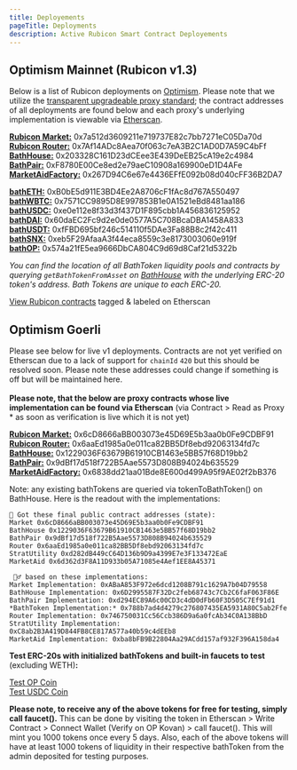 ```yaml
---
title: Deployements
pageTitle: Deployments
description: Active Rubicon Smart Contract Deployements
---
```


## Optimism Mainnet (Rubicon v1.3)

Below is a list of Rubicon deployments on [Optimism](https://www.optimism.io/). Please note that we utilize the [transparent upgradeable proxy standard](https://docs.openzeppelin.com/upgrades-plugins/1.x/proxies); the contract addresses of all deployments are found below and each proxy's underlying implementation is viewable via [Etherscan](https://optimistic.etherscan.io/).

[**Rubicon Market:**](https://optimistic.etherscan.io/address/0x7a512d3609211e719737E82c7bb7271eC05Da70d) 0x7a512d3609211e719737E82c7bb7271eC05Da70d\
[**Rubicon Router:**](https://optimistic.etherscan.io/address/0x7Af14ADc8Aea70f063c7eA3B2C1AD0D7A59C4bFf) 0x7Af14ADc8Aea70f063c7eA3B2C1AD0D7A59C4bFf\
[**BathHouse:**](https://optimistic.etherscan.io/address/0x203328C161D23dCEee3E439DeEB25cA19e2c4984) 0x203328C161D23dCEee3E439DeEB25cA19e2c4984\
[**BathPair:**](https://optimistic.etherscan.io/address/0xF8780E00Ce8ed2e79aeC10908a169900eD1D4AFe) 0xF8780E00Ce8ed2e79aeC10908a169900eD1D4AFe\
[**MarketAidFactory:**](https://optimistic.etherscan.io/address/0x267D94C6e67e4436EFfE092b08d040cFF36B2DA7) 0x267D94C6e67e4436EFfE092b08d040cFF36B2DA7

[**bathETH:**](https://optimistic.etherscan.io/address/0xB0bE5d911E3BD4Ee2A8706cF1fAc8d767A550497) 0xB0bE5d911E3BD4Ee2A8706cF1fAc8d767A550497\
[**bathWBTC:**](https://optimistic.etherscan.io/address/0x7571CC9895D8E997853B1e0A1521eBd8481aa186) 0x7571CC9895D8E997853B1e0A1521eBd8481aa186\
[**bathUSDC:**](https://optimistic.etherscan.io/address/0xe0e112e8f33d3f437D1F895cbb1A456836125952) 0xe0e112e8f33d3f437D1F895cbb1A456836125952\
[**bathDAI:**](https://optimistic.etherscan.io/address/0x60daEC2Fc9d2e0de0577A5C708BcaDBA1458A833) 0x60daEC2Fc9d2e0de0577A5C708BcaDBA1458A833\
[**bathUSDT:**](https://optimistic.etherscan.io/address/0xfFBD695bf246c514110f5DAe3Fa88B8c2f42c411) 0xfFBD695bf246c514110f5DAe3Fa88B8c2f42c411\
[**bathSNX:**](https://optimistic.etherscan.io/address/0xeb5F29AfaaA3f44eca8559c3e8173003060e919f#) 0xeb5F29AfaaA3f44eca8559c3e8173003060e919f\
[**bathOP:**](https://optimistic.etherscan.io/address/0x574a21fE5ea9666DbCA804C9d69d8Caf21d5322b) 0x574a21fE5ea9666DbCA804C9d69d8Caf21d5322b

_You can find the location of all BathToken liquidity pools and contracts by querying `getBathTokenFromAsset` on_ [_BathHouse_](https://optimistic.etherscan.io/address/0x203328C161D23dCEee3E439DeEB25cA19e2c4984#readProxyContract) _with the underlying ERC-20 token's address. Bath Tokens are unique to each ERC-20._

[View Rubicon contracts](https://optimistic.etherscan.io/accounts/label/rubicon) tagged & labeled on Etherscan

## Optimism Goerli

Please see below for live v1 deployments. Contracts are not yet verified on Etherscan due to a lack of support for `chainId` `420` but this should be resolved soon. Please note these addresses could change if something is off but will be maintained here.\
\
**Please note, that the below are proxy contracts whose live implementation can be found via Etherscan** (via Contract > Read as Proxy \* as soon as verification is live which it is not yet)

[**Rubicon Market:**](https://goerli-optimism.etherscan.io/address/0x6cD8666aBB003073e45D69E5b3aa0b0Fe9CDBF91) 0x6cD8666aBB003073e45D69E5b3aa0b0Fe9CDBF91\
[**Rubicon Router:**](https://goerli-optimistic.etherscan.io/address/0x6aaEd1985a0e011ca82BB5Df8ebd92063134fd7c) 0x6aaEd1985a0e011ca82BB5Df8ebd92063134fd7c\
[**BathHouse:**](https://goerli-optimistic.etherscan.io/address/0x1229036F63679B61910CB1463e5BB57f68D19bb2) 0x1229036F63679B61910CB1463e5BB57f68D19bb2\
[**BathPair:**](https://goerli-optimistic.etherscan.io/address/0x9dBf17d518f722B5Aae5573D808B94024b635529) 0x9dBf17d518f722B5Aae5573D808B94024b635529\
[**MarketAidFactory:**](https://goerli-optimistic.etherscan.io/address/0x6838dd21aa01Bde8E600d499A95f9AE02f2bB376) 0x6838dd21aa01Bde8E600d499A95f9AE02f2bB376

Note: any existing bathTokens are queried via tokenToBathToken() on BathHouse. Here is the readout with the implementations:

```
🎉 Got these final public contract addresses (state):  
Market 0x6cD8666aBB003073e45D69E5b3aa0b0Fe9CDBF91 
BathHouse 0x1229036F63679B61910CB1463e5BB57f68D19bb2 
BathPair 0x9dBf17d518f722B5Aae5573D808B94024b635529 
Router 0x6aaEd1985a0e011ca82BB5Df8ebd92063134fd7c 
StratUtility 0xd282dB449cC64D136b9D9a4399E7e3F133472EaE 
MarketAid 0x6d362d3F8A11D933b05A71085e4Aef1EE8A45371 

 👯‍♂️ based on these implementations: 
Market Implementation: 0xABaA853F972e6dcd1208B791c1629A7b04D79558 
BathHouse Implementation: 0x6D2995587F32Dc2feb68743c7Cb2C6faF063F86E 
BathPair Implementation: 0xd294EC89A6c00CD3c4dD0dFb60F3D505C7Ef91d1 
*BathToken Implementation:* 0x788b7ad4d4279c276807435EA5931A80C5ab2Ffe 
Router Implementation: 0x746750031Cc56Ccb386D9a6a0fcAb34C0A138BbD 
StratUtility Implementation: 0xC8ab2B3A419D844FB8CE817A577a40b59c4dEEb8 
MarketAid Implementation: 0xba8bFB9B22804Aa29ACdd157af932F396A158da4
```

**Test ERC-20s with initialized bathTokens and built-in faucets to test** (excluding WETH)**:**

[Test OP Coin](https://goerli-optimism.etherscan.io/address/0xCeE7148028Ff1B08163343794E85883174a61393)\
[Test USDC Coin](https://goerli-optimism.etherscan.io/address/0x708394f89acd3e0644f774ea6c876bface70e600)

**Please note, to receive any of the above tokens for free for testing, simply call faucet().** This can be done by visiting the token in Etherscan > Write Contract > Connect Wallet (Verify on OP Kovan) > call faucet(). This will mint you 1000 tokens once every 5 days. Also, each of the above tokens will have at least 1000 tokens of liquidity in their respective bathToken from the admin deposited for testing purposes.